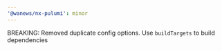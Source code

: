 ```yaml
---
'@wanews/nx-pulumi': minor
---
```


BREAKING: Removed duplicate config options. Use `buildTargets` to build dependencies
